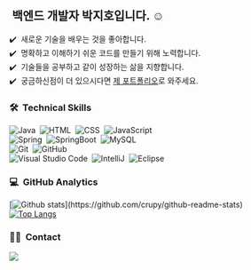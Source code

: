 ## &nbsp;백엔드 개발자 박지호입니다. ☺️

✔️ &nbsp;새로운 기술을 배우는 것을 좋아합니다.\
✔️ &nbsp;명확하고 이해하기 쉬운 코드를 만들기 위해 노력합니다.\
✔️ &nbsp;기술들을 공부하고 같이 성장하는 삶을 지향합니다.\
✔️ &nbsp;궁금하신점이 더 있으시다면 <a href="https://www.notion.so/c26f0568c8e241829b689070e606ec06">제 포트폴리오</a>로 와주세요.

### 🛠 &nbsp;Technical Skills
![Java](https://img.shields.io/badge/-Java-05122A?style=flat&logo=java)&nbsp;
![HTML](https://img.shields.io/badge/-HTML-05122A?style=flat&logo=HTML5)&nbsp;
![CSS](https://img.shields.io/badge/-CSS-05122A?style=flat&logo=CSS3&logoColor=1572B6)&nbsp;
![JavaScript](https://img.shields.io/badge/-JavaScript-05122A?style=flat&logo=javascript)&nbsp;\
![Spring](https://img.shields.io/badge/-Spring-05122A?style=flat&logo=spring)&nbsp;
![SpringBoot](https://img.shields.io/badge/-SpringBoot-05122A?style=flat&logo=springboot)&nbsp;
![MySQL](https://img.shields.io/badge/-MySQL-05122A?style=flat&logo=mysql)&nbsp;\
![Git](https://img.shields.io/badge/-Git-05122A?style=flat&logo=git)&nbsp;
![GitHub](https://img.shields.io/badge/-GitHub-05122A?style=flat&logo=github)&nbsp;\
![Visual Studio Code](https://img.shields.io/badge/-Visual%20Studio%20Code-05122A?style=flat&logo=visual-studio-code&logoColor=007ACC)&nbsp;
![IntelliJ](https://img.shields.io/badge/-Intelli%20J-05122A?style=flat&logo=intellij-idea)&nbsp;
![Eclipse](https://img.shields.io/badge/-Eclipse-05122A?style=flat&logo=eclipse)&nbsp;
<br/>


### 💻 &nbsp;GitHub Analytics

[![Github stats](https://github-readme-stats.vercel.app/api?username=crupy&show_icons=true&theme=algolia&include_all_commits=true&count_private=true")](https://github.com/crupy/github-readme-stats)
[![Top Langs](https://github-readme-stats.vercel.app/api/top-langs/?username=crupy&layout=compact&theme=algolia)](https://github.com/crupy/github-readme-stats)


### 🤝🏻 &nbsp;Contact
<a href="mailto:wlghsms95@gmail.com"><img src="https://img.shields.io/badge/-wlghsms95@gmail.com-D14836?style=flat&logo=Gmail&logoColor=white"/></a>
